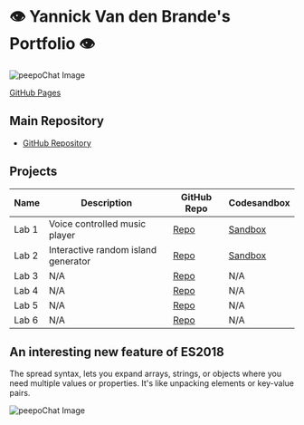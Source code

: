 # 👁️ Yannick Van den Brande's Portfolio 👁️

![peepoChat Image](https://cdn.7tv.app/emote/63438a743d1bc89e0ff9e400/4x.webp)

[GitHub Pages](https://nanioy.github.io/)

## Main Repository
- [GitHub Repository](https://github.com/NANIOY/DEV5-lab-portfolio)

## Projects

| **Name** | **Description**                     | **GitHub Repo**                        | **Codesandbox**                    |
| -------- | ----------------------------------- | -------------------------------------- | ---------------------------------- |
| Lab 1    | Voice controlled music player       | [Repo](https://github.com/Nvnchi/lab1) | [Sandbox](https://l4x4v6.csb.app/) |
| Lab 2    | Interactive random island generator | [Repo](https://github.com/NANIOY/lab2) | [Sandbox](https://jc48r3.csb.app/) |
| Lab 3    | N/A                                 | [Repo](#)                              | N/A                                |
| Lab 4    | N/A                                 | [Repo](#)                              | N/A                                |
| Lab 5    | N/A                                 | [Repo](#)                              | N/A                                |
| Lab 6    | N/A                                 | [Repo](#)                              | N/A                                |

## An interesting new feature of ES2018
The spread syntax, lets you expand arrays, strings, or objects where you need multiple values or properties. It's like unpacking elements or key-value pairs.

![peepoChat Image](https://cdn.7tv.app/emote/62ec1cfdd2e11183867d8c3b/4x.webp)
